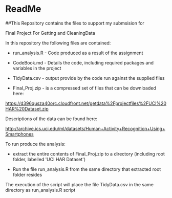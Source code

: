 # ReadMe

##This Repository contains the files to support my submsision for 

Final Project For Getting and CleaningData



In this repository the following files are contained:

* run_analysis.R - Code produced as a result of the assignment

* CodeBook.md - Details the code, including required packages and variables in the project

* TidyData.csv - output provide by the code run against the supplied files

* Final_Proj.zip - is a compressed set of files that can be downloaded here:


https://d396qusza40orc.cloudfront.net/getdata%2Fprojectfiles%2FUCI%20HAR%20Dataset.zip



Descriptions of the data can be found here:



http://archive.ics.uci.edu/ml/datasets/Human+Activity+Recognition+Using+Smartphones


To run produce the analysis: 

* extract the entire contents of Final_Proj.zip to a directory (including root folder, labelled 'UCI HAR Dataset')

* Run the file run_analysis.R from the same directory that extracted root folder resides



The execution of the script will place the file TidyData.csv in the same directory as run_analysis.R script
